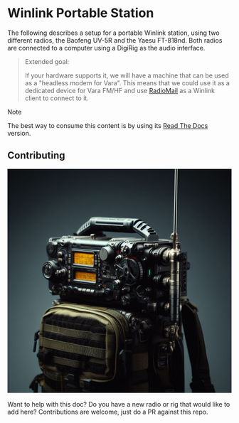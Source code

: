 # Winlink Portable Station

The following describes a setup for a portable Winlink station, using two different radios, the Baofeng UV-5R and the Yaesu FT-818nd. Both radios are connected to a computer using a DigiRig as the audio interface.

> Extended goal:
> 
> If your hardware supports it, we will have a machine that can be used as a "headless modem for Vara". This means that we could use it as a dedicated device for Vara FM/HF and use [RadioMail](https://radiomail.app/) as a Winlink client to connect to it.

> [!NOTE]
>
> The best way to consume this content is by using its [Read The Docs](http://winlink-portable.readthedocs.io/) version.

## Contributing

![alt text](docs/media/contrib.png)

Want to help with this doc? Do you have a new radio or rig that would like to add here? Contributions are welcome, just do a PR against this repo.
